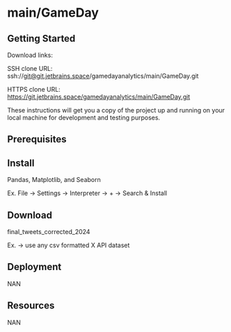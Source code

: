 # main/GameDay


## Getting Started

Download links:

SSH clone URL: ssh://git@git.jetbrains.space/gamedayanalytics/main/GameDay.git

HTTPS clone URL: https://git.jetbrains.space/gamedayanalytics/main/GameDay.git



These instructions will get you a copy of the project up and running on your local machine for development and testing purposes.

## Prerequisites

Install 
-
Pandas, Matplotlib, and Seaborn

Ex. File -> Settings -> Interpreter -> + -> Search & Install 

Download 
-
final_tweets_corrected_2024 

Ex. -> use any csv formatted X API dataset 

## Deployment

NAN

## Resources

NAN
